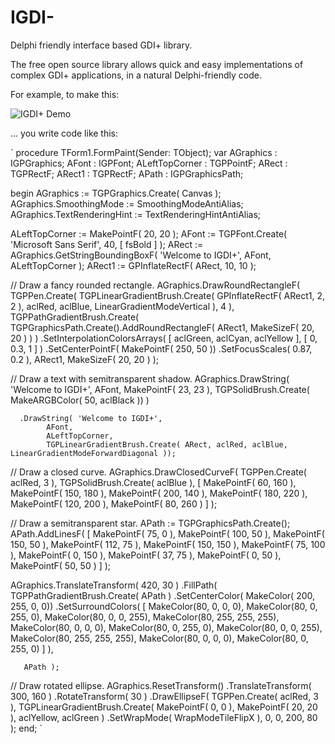 # IGDI-
Delphi friendly interface based GDI+ library.

The free open source library allows quick and easy implementations of complex GDI+ applications, in a natural Delphi-friendly code.

For example, to make this:

![IGDI+ Demo](http://www.mitov.com/IGDIPlusDemo.jpg)

... you write code like this:

`
procedure TForm1.FormPaint(Sender: TObject);
var
 AGraphics      : IGPGraphics;
 AFont          : IGPFont;
 ALeftTopCorner : TGPPointF;
 ARect          : TGPRectF;
 ARect1         : TGPRectF;
 APath          : IGPGraphicsPath;

begin
 AGraphics := TGPGraphics.Create( Canvas );
 AGraphics.SmoothingMode := SmoothingModeAntiAlias;
 AGraphics.TextRenderingHint := TextRenderingHintAntiAlias;
 
 ALeftTopCorner := MakePointF( 20, 20 );
 AFont := TGPFont.Create( 'Microsoft Sans Serif', 40, [ fsBold ] );
 ARect := AGraphics.GetStringBoundingBoxF( 'Welcome to IGDI+', AFont, ALeftTopCorner );
 ARect1 := GPInflateRectF( ARect, 10, 10 );

 // Draw a fancy rounded rectangle.
 AGraphics.DrawRoundRectangleF(
       TGPPen.Create( TGPLinearGradientBrush.Create( GPInflateRectF( ARect1, 2, 2 ), aclRed, aclBlue, LinearGradientModeVertical ), 4 ),
       TGPPathGradientBrush.Create(
         TGPGraphicsPath.Create().AddRoundRectangleF( ARect1, MakeSizeF( 20, 20 ) )
          )
        .SetInterpolationColorsArrays( [ aclGreen, aclCyan, aclYellow ], [ 0, 0.3, 1 ] )
        .SetCenterPointF( MakePointF( 250, 50 ))
        .SetFocusScales( 0.87, 0.2 ),
       ARect1, MakeSizeF( 20, 20 ) );

 // Draw a text with semitransparent shadow.
 AGraphics.DrawString( 'Welcome to IGDI+',
            AFont,
            MakePointF( 23, 23 ),
            TGPSolidBrush.Create( MakeARGBColor( 50, aclBlack )) )
            
      .DrawString( 'Welcome to IGDI+',
            AFont,
            ALeftTopCorner,
            TGPLinearGradientBrush.Create( ARect, aclRed, aclBlue, LinearGradientModeForwardDiagonal ));


 // Draw a closed curve.
 AGraphics.DrawClosedCurveF( TGPPen.Create( aclRed, 3 ), TGPSolidBrush.Create( aclBlue ),
       [
       MakePointF( 60, 160 ),
       MakePointF( 150, 180 ),
       MakePointF( 200, 140 ),
       MakePointF( 180, 220 ),
       MakePointF( 120, 200 ),
       MakePointF( 80, 260 )
       ] );

 // Draw a semitransparent star.
 APath := TGPGraphicsPath.Create();
 APath.AddLinesF(
  [
  MakePointF( 75, 0 ),
  MakePointF( 100, 50 ),
  MakePointF( 150, 50 ),
  MakePointF( 112, 75 ),
  MakePointF( 150, 150 ),
  MakePointF( 75, 100 ),
  MakePointF( 0, 150 ),
  MakePointF( 37, 75 ),
  MakePointF( 0, 50 ),
  MakePointF( 50, 50 )
   ] );

 AGraphics.TranslateTransform( 420, 30 )
      .FillPath(
       TGPPathGradientBrush.Create( APath )
        .SetCenterColor( MakeColor( 200, 255, 0, 0))
        .SetSurroundColors(
         [
         MakeColor(80, 0, 0, 0),
         MakeColor(80, 0, 255, 0),
         MakeColor(80, 0, 0, 255),
         MakeColor(80, 255, 255, 255),
         MakeColor(80, 0, 0, 0),
         MakeColor(80, 0, 255, 0),
         MakeColor(80, 0, 0, 255),
         MakeColor(80, 255, 255, 255),
         MakeColor(80, 0, 0, 0),
         MakeColor(80, 0, 255, 0)
         ] ),

       APath );

 // Draw rotated ellipse.
 AGraphics.ResetTransform()
      .TranslateTransform( 300, 160 )
      .RotateTransform( 30 )
      .DrawEllipseF(
       TGPPen.Create( aclRed, 3 ),
       TGPLinearGradientBrush.Create( MakePointF( 0, 0 ), MakePointF( 20, 20 ), aclYellow, aclGreen )
       .SetWrapMode( WrapModeTileFlipX ),
       0, 0, 200, 80 );
end;
`
